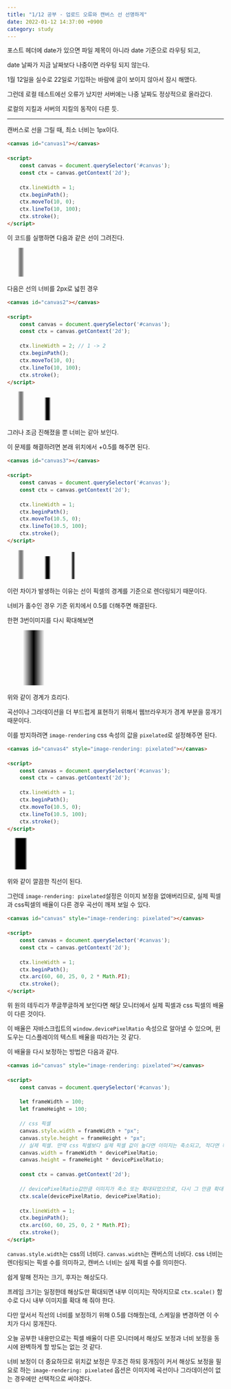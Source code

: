 ```yaml
---
title: "1/12 공부 - 업로드 오류와 캔버스 선 선명하게"
date: 2022-01-12 14:37:00 +0900
category: study
---
```


포스트 헤더에 date가 있으면 파일 제목이 아니라 date 기준으로 라우팅 되고,

date 날짜가 지금 날짜보다 나중이면 라우팅 되지 않는다.

1월 12일을 실수로 22일로 기입하는 바람에 글이 보이지 않아서 잠시 해맸다.

그런데 로컬 테스트에선 오류가 났지만 서버에는 나중 날짜도 정상적으로 올라갔다.

로컬의 지킬과 서버의 지킬의 동작이 다른 듯.

***

캔버스로 선을 그릴 때, 최소 너비는 1px이다.

```html
<canvas id="canvas1"></canvas>

<script>
    const canvas = document.querySelector('#canvas');
    const ctx = canvas.getContext('2d');

    ctx.lineWidth = 1;
    ctx.beginPath();
    ctx.moveTo(10, 0);
    ctx.lineTo(10, 100);
    ctx.stroke();
</script>
```
이 코드를 실행하면 다음과 같은 선이 그려진다.

<canvas id="canvas1"></canvas>

<script>
    const canvas1 = document.querySelector('#canvas1');
    const ctx1 = canvas1.getContext('2d');

    ctx1.lineWidth = 1;
    ctx1.beginPath();
    ctx1.moveTo(10, 0);
    ctx1.lineTo(10, 100);
    ctx1.stroke();
</script>

![](/image/1.png)


다음은 선의 너비를 2px로 넓힌 경우

```html
<canvas id="canvas2"></canvas>

<script>
    const canvas = document.querySelector('#canvas');
    const ctx = canvas.getContext('2d');

    ctx.lineWidth = 2; // 1 -> 2
    ctx.beginPath();
    ctx.moveTo(10, 0);
    ctx.lineTo(10, 100);
    ctx.stroke();
</script>
```


<canvas id="canvas2"></canvas>

<script>
    const canvas2 = document.querySelector('#canvas2');
    const ctx2 = canvas2.getContext('2d');

    ctx2.lineWidth = 2;
    ctx2.beginPath();
    ctx2.moveTo(10, 0);
    ctx2.lineTo(10, 100);
    ctx2.stroke();
</script>

![](/image/1.png)
![](/image/2.png)



그러나 조금 진해졌을 뿐 너비는 같아 보인다.

이 문제를 해결하려면 본래 위치에서 +0.5를 해주면 된다.

```html
<canvas id="canvas3"></canvas>

<script>
    const canvas = document.querySelector('#canvas');
    const ctx = canvas.getContext('2d');

    ctx.lineWidth = 1;
    ctx.beginPath();
    ctx.moveTo(10.5, 0);
    ctx.lineTo(10.5, 100);
    ctx.stroke();
</script>
```
<canvas id="canvas3"></canvas>

<script>
    const canvas3 = document.querySelector('#canvas3');
    const ctx3 = canvas3.getContext('2d');

    ctx3.lineWidth = 1;
    ctx3.beginPath();
    ctx3.moveTo(10.5, 0);
    ctx3.lineTo(10.5, 100);
    ctx3.stroke();
</script>

![](/image/1.png)
![](/image/2.png)
![](/image/3.png)

이런 차이가 발생하는 이유는 선이 픽셀의 경계를 기준으로 렌더링되기 때문이다.

너비가 홀수인 경우 기준 위치에서 0.5를 더해주면 해결된다.

한편 3번이미지를 다시 확대해보면

![](/image/4.png)

위와 같이 경계가 흐리다.

곡선이나 그라데이션을 더 부드럽게 표현하기 위해서 웹브라우저가 경계 부분을 뭉개기 때문이다.

이를 방지하려면 ```image-rendering``` css 속성의 값을 ```pixelated```로 설정해주면 된다.

```html
<canvas id="canvas4" style="image-rendering: pixelated"></canvas>

<script>
    const canvas = document.querySelector('#canvas');
    const ctx = canvas.getContext('2d');

    ctx.lineWidth = 1;
    ctx.beginPath();
    ctx.moveTo(10.5, 0);
    ctx.lineTo(10.5, 100);
    ctx.stroke();
</script>
```

<canvas id="canvas4" style="image-rendering: pixelated"></canvas>

<script>
    const canvas4 = document.querySelector('#canvas4');
    const ctx4 = canvas4.getContext('2d');

    ctx4.lineWidth = 1;
    ctx4.beginPath();
    ctx4.moveTo(10.5, 0);
    ctx4.lineTo(10.5, 100);
    ctx4.stroke();
</script>

![](/image/6.png)

위와 같이 깔끔한 직선이 된다.

그런데 ```image-rendering: pixelated```설정은 이미지 보정을 없애버리므로, 실제 픽셀과 css픽셀의 배율이 다른 경우 곡선이 깨져 보일 수 있다.

```html
<canvas id="canvas" style="image-rendering: pixelated"></canvas>

<script>
    const canvas = document.querySelector('#canvas');
    const ctx = canvas.getContext('2d');
    
    ctx.lineWidth = 1;
    ctx.beginPath();
    ctx.arc(60, 60, 25, 0, 2 * Math.PI);
    ctx.stroke();
</script>
```

<canvas id="canvas5" style="image-rendering: pixelated"></canvas>

<script>
    const canvas5 = document.querySelector('#canvas5');
    const ctx5 = canvas5.getContext('2d');
    
    ctx5.lineWidth = 1;
    ctx5.beginPath();
    ctx5.arc(60, 60, 25, 0, 2 * Math.PI);
    ctx5.stroke();
</script>

위 원의 테두리가 쭈글쭈글하게 보인다면 해당 모니터에서 실제 픽셀과 css 픽셀의 배율이 다른 것이다.

이 배율은 자바스크립트의 ```window.devicePixelRatio``` 속성으로 알아낼 수 있으며, 윈도우는 디스플레이의 텍스트 배율을 따라가는 것 같다.

이 배율을 다시 보정하는 방법은 다음과 같다.

```html
<canvas id="canvas" style="image-rendering: pixelated"></canvas>

<script>
    const canvas = document.querySelector('#canvas');
    
    let frameWidth = 100;
    let frameHeight = 100;

    // css 픽셀
    canvas.style.width = frameWidth + "px";
    canvas.style.height = frameHeight + "px";
    // 실제 픽셀. 만약 css 픽셀보다 실제 픽셀 값이 높다면 이미지는 축소되고, 적다면 확대된다.
    canvas.width = frameWidth * devicePixelRatio;
    canvas.height = frameHeight * devicePixelRatio;

    const ctx = canvas.getContext('2d');
    
    // devicePixelRatio값만큼 이미지가 축소 또는 확대되었으므로, 다시 그 만큼 확대 혹은 축소 해줘야 원래 이미지와 크기가 같아진다.
    ctx.scale(devicePixelRatio, devicePixelRatio);
    
    ctx.lineWidth = 1;
    ctx.beginPath();
    ctx.arc(60, 60, 25, 0, 2 * Math.PI);
    ctx.stroke();
</script>
```

<canvas id="canvas6" style="image-rendering: pixelated"></canvas>

<script>
    const canvas6= document.querySelector('#canvas6');
    canvas6.style.width = "100px";
    canvas6.style.height = "100px";
    canvas6.width = 100 * devicePixelRatio;
    canvas6.height = 100 * devicePixelRatio;
    const ctx6 = canvas6.getContext('2d');
    

    ctx6.scale(devicePixelRatio, devicePixelRatio);
    ctx6.lineWidth = 1;
    ctx6.beginPath();
    ctx6.arc(60, 60, 25, 0, 2 * Math.PI);
    ctx6.stroke();
</script>

```canvas.style.width```는 css의 너비다. ```canvas.width```는 캔버스의 너비다. css 너비는 렌더링되는 픽셀 수를 의미하고, 캔버스 너비는 실제 픽셀 수를 의미한다.

쉽게 말해 전자는 크기, 후자는 해상도다.

프레임 크기는 일정한데 해상도만 확대되면 내부 이미지는 작아지므로 ```ctx.scale()``` 함수로 다시 내부 이미지를 확대 해 줘야 한다.

다만 앞서서 직선의 너비를 보정하기 위해 0.5를 더해줬는데, 스케일을 변경하면 이 수치가 다시 뭉개진다.

오늘 공부한 내용만으로는 픽셀 배율이 다른 모니터에서 해상도 보정과 너비 보정을 동시에 완벽하게 할 방도는 없는 것 같다.

너비 보정이 더 중요하므로 위치값 보정은 무조건 하되 뭉개짐이 커서 해상도 보정을 필요로 하는 ```image-rendering: pixelated``` 옵션은 이미지에 곡선이나 그라데이션이 없는 경우에만 선택적으로 써야겠다.